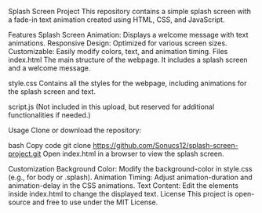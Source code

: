 Splash Screen Project
This repository contains a simple splash screen with a fade-in text animation created using HTML, CSS, and JavaScript.

Features
Splash Screen Animation: Displays a welcome message with text animations.
Responsive Design: Optimized for various screen sizes.
Customizable: Easily modify colors, text, and animation timing.
Files
index.html
The main structure of the webpage. It includes a splash screen and a welcome message.

style.css
Contains all the styles for the webpage, including animations for the splash screen and text.

script.js
(Not included in this upload, but reserved for additional functionalities if needed.)

Usage
Clone or download the repository:

bash
Copy code
git clone https://github.com/Sonucs12/splash-screen-project.git
Open index.html in a browser to view the splash screen.

Customization
Background Color: Modify the background-color in style.css (e.g., for body or .splash).
Animation Timing: Adjust animation-duration and animation-delay in the CSS animations.
Text Content: Edit the <span> elements inside index.html to change the displayed text.
License
This project is open-source and free to use under the MIT License.
